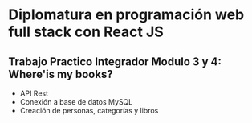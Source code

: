 # **Diplomatura en programación web full stack con React JS**

## Trabajo Practico Integrador Modulo 3 y 4: Where'is my books?

- API Rest
- Conexión a base de datos MySQL
- Creación de personas, categorías y libros